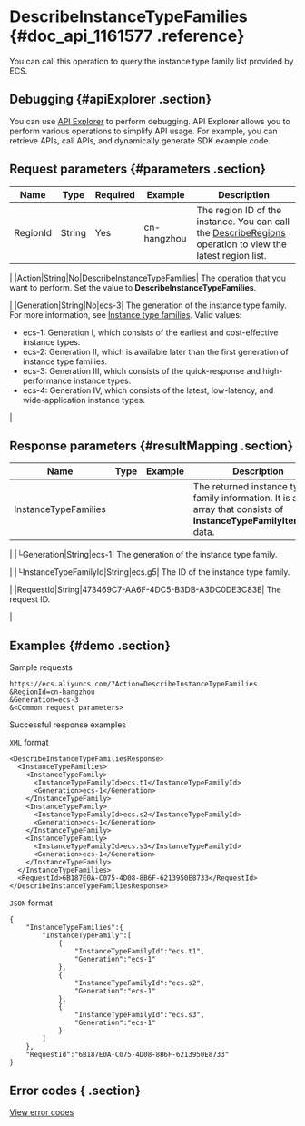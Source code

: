 # DescribeInstanceTypeFamilies {#doc_api_1161577 .reference}

You can call this operation to query the instance type family list provided by ECS.

## Debugging {#apiExplorer .section}

You can use [API Explorer](https://api.aliyun.com/#product=Ecs&api=DescribeInstanceTypeFamilies) to perform debugging. API Explorer allows you to perform various operations to simplify API usage. For example, you can retrieve APIs, call APIs, and dynamically generate SDK example code.

## Request parameters {#parameters .section}

|Name|Type|Required|Example|Description|
|----|----|--------|-------|-----------|
|RegionId|String|Yes|cn-hangzhou| The region ID of the instance. You can call the [DescribeRegions](~~25609~~) operation to view the latest region list.

 |
|Action|String|No|DescribeInstanceTypeFamilies| The operation that you want to perform. Set the value to **DescribeInstanceTypeFamilies**.

 |
|Generation|String|No|ecs-3| The generation of the instance type family. For more information, see [Instance type families](~~25378~~). Valid values:

 -   ecs-1: Generation I, which consists of the earliest and cost-effective instance types.
-   ecs-2: Generation II, which is available later than the first generation of instance type families.
-   ecs-3: Generation III, which consists of the quick-response and high-performance instance types.
-   ecs-4: Generation IV, which consists of the latest, low-latency, and wide-application instance types.

 |

## Response parameters {#resultMapping .section}

|Name|Type|Example|Description|
|----|----|-------|-----------|
|InstanceTypeFamilies| | | The returned instance type family information. It is an array that consists of **InstanceTypeFamilyItemType** data.

 |
|└Generation|String|ecs-1| The generation of the instance type family.

 |
|└InstanceTypeFamilyId|String|ecs.g5| The ID of the instance type family.

 |
|RequestId|String|473469C7-AA6F-4DC5-B3DB-A3DC0DE3C83E| The request ID.

 |

## Examples {#demo .section}

Sample requests

``` {#request_demo}
https://ecs.aliyuncs.com/?Action=DescribeInstanceTypeFamilies
&RegionId=cn-hangzhou 
&Generation=ecs-3
&<Common request parameters>
```

Successful response examples

`XML` format

``` {#xml_return_success_demo}
<DescribeInstanceTypeFamiliesResponse>
  <InstanceTypeFamilies>
    <InstanceTypeFamily>
      <InstanceTypeFamilyId>ecs.t1</InstanceTypeFamilyId>
      <Generation>ecs-1</Generation>
    </InstanceTypeFamily>
    <InstanceTypeFamily>
      <InstanceTypeFamilyId>ecs.s2</InstanceTypeFamilyId>
      <Generation>ecs-1</Generation>
    </InstanceTypeFamily>
    <InstanceTypeFamily>
      <InstanceTypeFamilyId>ecs.s3</InstanceTypeFamilyId>
      <Generation>ecs-1</Generation>
    </InstanceTypeFamily>
  </InstanceTypeFamilies>
  <RequestId>6B187E0A-C075-4D08-8B6F-6213950E8733</RequestId>
</DescribeInstanceTypeFamiliesResponse>
```

`JSON` format

``` {#json_return_success_demo}
{
	"InstanceTypeFamilies":{
		"InstanceTypeFamily":[
			{
				"InstanceTypeFamilyId":"ecs.t1",
				"Generation":"ecs-1"
			},
			{
				"InstanceTypeFamilyId":"ecs.s2",
				"Generation":"ecs-1"
			},
			{
				"InstanceTypeFamilyId":"ecs.s3",
				"Generation":"ecs-1"
			}
		]
	},
	"RequestId":"6B187E0A-C075-4D08-8B6F-6213950E8733"
}
```

## Error codes { .section}

[View error codes](https://error-center.aliyun.com/status/product/Ecs)

